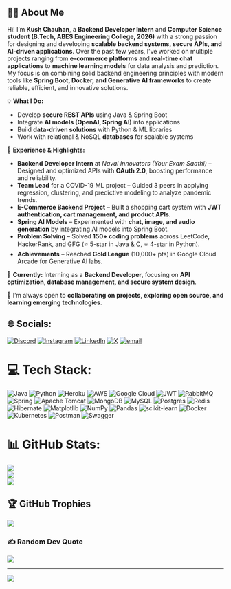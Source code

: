 ## 👨‍💻 About Me  

Hi! I’m **Kush Chauhan**, a **Backend Developer Intern** and **Computer Science student (B.Tech, ABES Engineering College, 2026)** with a strong passion for designing and developing **scalable backend systems, secure APIs, and AI-driven applications**. Over the past few years, I’ve worked on multiple projects ranging from **e-commerce platforms** and **real-time chat applications** to **machine learning models** for data analysis and prediction. My focus is on combining solid backend engineering principles with modern tools like **Spring Boot, Docker, and Generative AI frameworks** to create reliable, efficient, and innovative solutions.  

💡 **What I Do:**  
- Develop **secure REST APIs** using Java & Spring Boot  
- Integrate **AI models (OpenAI, Spring AI)** into applications  
- Build **data-driven solutions** with Python & ML libraries  
- Work with relational & NoSQL **databases** for scalable systems  

🚀 **Experience & Highlights:**  
- **Backend Developer Intern** at *Naval Innovators (Your Exam Saathi)* – Designed and optimized APIs with **OAuth 2.0**, boosting performance and reliability.  
- **Team Lead** for a COVID-19 ML project – Guided 3 peers in applying regression, clustering, and predictive modeling to analyze pandemic trends.  
- **E-Commerce Backend Project** – Built a shopping cart system with **JWT authentication, cart management, and product APIs**.  
- **Spring AI Models** – Experimented with **chat, image, and audio generation** by integrating AI models into Spring Boot.  
- **Problem Solving** – Solved **150+ coding problems** across LeetCode, HackerRank, and GFG (⭐ 5-star in Java & C, ⭐ 4-star in Python).  
- **Achievements** – Reached **Gold League** (10,000+ pts) in Google Cloud Arcade for Generative AI labs.  

📌 **Currently:** Interning as a **Backend Developer**, focusing on **API optimization, database management, and secure system design**.  

🌟 I’m always open to **collaborating on projects, exploring open source, and learning emerging technologies**.  

## 🌐 Socials:
[![Discord](https://img.shields.io/badge/Discord-%237289DA.svg?logo=discord&logoColor=white)](https://discord.gg/mr.prefectkush) [![Instagram](https://img.shields.io/badge/Instagram-%23E4405F.svg?logo=Instagram&logoColor=white)](https://instagram.com/im_kush_00) [![LinkedIn](https://img.shields.io/badge/LinkedIn-%230077B5.svg?logo=linkedin&logoColor=white)](https://linkedin.com/in/https://www.linkedin.com/in/kush-chauhan-8bb435239/) [![X](https://img.shields.io/badge/X-black.svg?logo=X&logoColor=white)](https://x.com/@_Im_kush_00) [![email](https://img.shields.io/badge/Email-D14836?logo=gmail&logoColor=white)](mailto:chauhankush12345@gmail.com) 

# 💻 Tech Stack:
![Java](https://img.shields.io/badge/java-%23ED8B00.svg?style=plastic&logo=openjdk&logoColor=white) ![Python](https://img.shields.io/badge/python-3670A0?style=plastic&logo=python&logoColor=ffdd54) ![Heroku](https://img.shields.io/badge/heroku-%23430098.svg?style=plastic&logo=heroku&logoColor=white) ![AWS](https://img.shields.io/badge/AWS-%23FF9900.svg?style=plastic&logo=amazon-aws&logoColor=white) ![Google Cloud](https://img.shields.io/badge/GoogleCloud-%234285F4.svg?style=plastic&logo=google-cloud&logoColor=white) ![JWT](https://img.shields.io/badge/JWT-black?style=plastic&logo=JSON%20web%20tokens) ![RabbitMQ](https://img.shields.io/badge/rabbitmq-FF6600?style=plastic&logo=rabbitmq&logoColor=white) ![Spring](https://img.shields.io/badge/spring-%236DB33F.svg?style=plastic&logo=spring&logoColor=white) ![Apache Tomcat](https://img.shields.io/badge/apache%20tomcat-%23F8DC75.svg?style=plastic&logo=apache-tomcat&logoColor=black) ![MongoDB](https://img.shields.io/badge/MongoDB-%234ea94b.svg?style=plastic&logo=mongodb&logoColor=white) ![MySQL](https://img.shields.io/badge/mysql-4479A1.svg?style=plastic&logo=mysql&logoColor=white) ![Postgres](https://img.shields.io/badge/postgres-%23316192.svg?style=plastic&logo=postgresql&logoColor=white) ![Redis](https://img.shields.io/badge/redis-%23DD0031.svg?style=plastic&logo=redis&logoColor=white) ![Hibernate](https://img.shields.io/badge/Hibernate-59666C?style=plastic&logo=Hibernate&logoColor=white) ![Matplotlib](https://img.shields.io/badge/Matplotlib-%23ffffff.svg?style=plastic&logo=Matplotlib&logoColor=black) ![NumPy](https://img.shields.io/badge/numpy-%23013243.svg?style=plastic&logo=numpy&logoColor=white) ![Pandas](https://img.shields.io/badge/pandas-%23150458.svg?style=plastic&logo=pandas&logoColor=white) ![scikit-learn](https://img.shields.io/badge/scikit--learn-%23F7931E.svg?style=plastic&logo=scikit-learn&logoColor=white) ![Docker](https://img.shields.io/badge/docker-%230db7ed.svg?style=plastic&logo=docker&logoColor=white) ![Kubernetes](https://img.shields.io/badge/kubernetes-%23326ce5.svg?style=plastic&logo=kubernetes&logoColor=white) ![Postman](https://img.shields.io/badge/Postman-FF6C37?style=plastic&logo=postman&logoColor=white) ![Swagger](https://img.shields.io/badge/-Swagger-%23Clojure?style=plastic&logo=swagger&logoColor=white)
# 📊 GitHub Stats:
![](https://github-readme-stats.vercel.app/api?username=kush-prog&theme=transparent&hide_border=true&include_all_commits=true&count_private=false)<br/>
![](https://nirzak-streak-stats.vercel.app/?user=kush-prog&theme=transparent&hide_border=true)<br/>
![](https://github-readme-stats.vercel.app/api/top-langs/?username=kush-prog&theme=transparent&hide_border=true&include_all_commits=true&count_private=false&layout=compact)

## 🏆 GitHub Trophies
![](https://github-profile-trophy.vercel.app/?username=kush-prog&theme=onedark&no-frame=true&no-bg=true&margin-w=4)

### ✍️ Random Dev Quote
![](https://quotes-github-readme.vercel.app/api?type=horizontal&theme=radical)

---
[![](https://visitcount.itsvg.in/api?id=kush-prog&icon=0&color=11)](https://visitcount.itsvg.in)

<!-- Proudly created with GPRM ( https://gprm.itsvg.in ) -->
